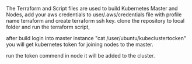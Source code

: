 The Terraform and Script files are used to build Kubernetes Master and Nodes,
add your aws credentials to user/.aws/credentials file with profile name terraform
and create terraform ssh key.
clone the repository to local folder and run the terraform script,

after build login into master instance "cat /user/ubuntu/kubeclustertocken" you will get kubernetes token for joining nodes to the master. 

run the token commend in node it will be added to the cluster.